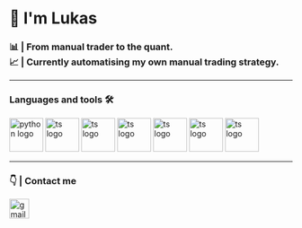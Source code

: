 <h1 align="left">👋 I'm Lukas</h1>
<h3 align="left">📊 | From manual trader to the quant. </br> 📈 | Currently automatising my own manual trading strategy.</h3>

<hr class="solid">
<h3 align="left"> Languages and tools 🛠</h3>
<div align="left">
  <img src="https://skillicons.dev/icons?i=py" height="60" alt="python logo"  />
  <img src="https://skillicons.dev/icons?i=ts" height="60" alt="ts logo"  />
  <img src="https://skillicons.dev/icons?i=html" height="60" alt="ts logo"  />
  <img src="https://skillicons.dev/icons?i=ts" height="60" alt="ts logo"  />
  <img src="https://skillicons.dev/icons?i=ts" height="60" alt="ts logo"  />
  <img src="https://skillicons.dev/icons?i=ts" height="60" alt="ts logo"  />
  <img src="https://skillicons.dev/icons?i=ts" height="60" alt="ts logo"  />
</div>

<hr class="solid">

<h3 align="left">👇 | Contact me </h3>
<div align="left">
  <img src="https://img.shields.io/static/v1?message=Gmail&logo=gmail&label=&color=D14836&logoColor=white&labelColor=&style=for-the-badge" height="35" alt="gmail logo"  />
</div>
